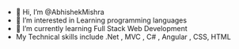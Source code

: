 - 👋 Hi, I’m @AbhishekMishra
- 👀 I’m interested in Learning programming languages
- 🌱 I’m currently learning Full Stack Web Development
- My Technical skills include .Net , MVC , C# , Angular , CSS, HTML
<!---
AbhishekMishra0/AbhishekMishra0 is a ✨ special ✨ repository because its `README.md` (this file) appears on your GitHub profile.
You can click the Preview link to take a look at your changes.
--->
